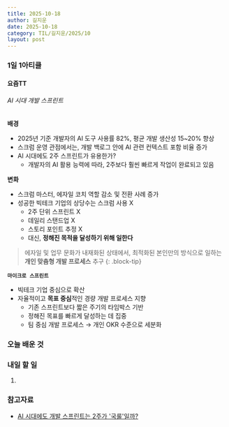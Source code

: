 ```yaml
---
title: 2025-10-18
author: 길지운
date: 2025-10-18
category: TIL/길지운/2025/10
layout: post
---
```


### 1일 1아티클
#### 요즘TT
###### AI 시대 개발 스프린트
**배경**
- 2025년 기준 개발자의 AI 도구 사용률 82%, 평균 개발 생산성 15~20% 향상
- 스크럼 운영 관점에서는, 개발 백로그 안에 AI 관련 컨텍스트 포함 비율 증가
- AI 시대에도 2주 스프린트가 유용한가?
  - 개발자의 AI 활용 능력에 따라, 2주보다 훨씬 빠르게 작업이 완료되고 있음
  
**변화**
- 스크럼 마스터, 에자일 코치 역할 감소 및 전환 사례 증가
- 성공한 빅테크 기업의 상당수는 스크럼 사용 X
  - 2주 단위 스프린트 X
  - 데일리 스탠드업 X
  - 스토리 포인트 추정 X
  - 대신, **정해진 목적을 달성하기 위해 일한다**
  
> 에자일 및 업무 문화가 내재화된 상태에서, 최적화된 본인만의 방식으로 일하는 **개인 맞춤형 개발 프로세스** 추구
{: .block-tip}
  
**`마이크로 스프린트`**
- 빅테크 기업 중심으로 확산
- 자율적이고 **목표 중심**적인 경량 개발 프로세스 지향
  - 기존 스프린트보다 짧은 주기의 타임박스 기반
  - 정해진 목표를 빠르게 달성하는 데 집중
  - 팀 중심 개발 프로세스 → 개인 OKR 수준으로 세분화
  
### 오늘 배운 것
  
### 내일 할 일
1. 
  
### 참고자료
- [AI 시대에도 개발 스프린트는 2주가 '국룰'일까?](https://yozm.wishket.com/magazine/detail/3394/)
